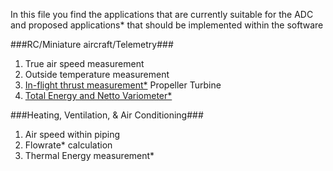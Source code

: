 In this file you find the applications that are currently suitable for the ADC and proposed applications* that should be implemented within the software

###RC/Miniature aircraft/Telemetry###


1. True air speed measurement
2. Outside temperature measurement
3. [In-flight thrust measurement*](http://arc.aiaa.org/doi/abs/10.2514/3.43575?journalCode=ja)
 Propeller
 Turbine
4. [Total Energy and Netto Variometer*](https://en.wikipedia.org/wiki/Variometer)

###Heating, Ventilation, & Air Conditioning###

1. Air speed within piping
2. Flowrate* calculation
3. Thermal Energy measurement*

